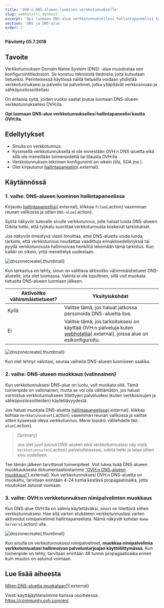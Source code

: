 ```yaml
---
title: 'OVH:n DNS-alueen luominen verkkotunnukselle'
slug: webhotelli_dynhost
excerpt: 'Opi luomaan DNS-alue verkkotunnuksellesi hallintapaneelisi kautta OVH:lla'
section: 'DNS ja DNS-alue'
order: 2
---
```


**Päivitetty 05.7.2018**

## Tavoite

Verkkotunnuksen Domain Name System (DNS) -alue muodostaa sen konfigurointitiedoston. Se koostuu teknisistä tiedoista, joita kutsutaan tietueiksi. Perinteisessä käytössä näillä tietueilla voidaan yhdistää verkkotunnuksesi ja palvelin tai palvelimet, jotka ylläpitävät verkkosivuasi ja sähköpostiosoitteitasi.

On erilaisia syitä, joiden vuoksi saatat joutua luomaan DNS-alueen verkkotunnuksellesi OVH:lla.

**Opi luomaan DNS-alue verkkotunnuksellesi hallintapaneelisi kautta OVH:lla.**

## Edellytykset

- Sinulla on verkkotunnus.
- Kyseisellä verkkotunnuksella ei ole ennestään OVH:n DNS-aluetta eikä sillä ole meneillään toimenpidettä tai tilausta OVH:lla.
- Verkkotunnuksen tekninen konfigurointi on oikein (tila, SOA jne.).
- Olet kirjautunut [hallintapaneeliin](https://www.ovh.com/auth/?action=gotomanager){.external}.

## Käytännössä

### 1. vaihe: DNS-alueen luominen hallintapaneelissa

Kirjaudu [hallintapaneeliisi](https://www.ovh.com/auth/?action=gotomanager){.external}, klikkaa `Tilaa`{.action} vasemman reunan valikossa ja sitten `DNS-alue`{.action}.

Syötä näkyviin tulevalle sivulle verkkotunnus, jolle haluat luoda DNS-alueen. Odota hetki, että työkalu suorittaa verkkotunnusta koskevat tarkistukset.

Jos näkyviin ilmestyvä viesti ilmoittaa, ettei DNS-aluetta voida luoda, tarkista, että verkkotunnus noudattaa vaadittuja ennakkoedellytyksiä tai pyydä verkkotunnusta hallinnoivaa henkilöä tekemään tämä tarkistus. Kun kaikki on oikein, yritä menettelyä uudestaan.

![dnszonecreate](images/dns-zone-create-step1.png){.thumbnail}

Kun tarkastus on tehty, sinun on valittava aktivoitko vähimmäistietueet DNS-alueelle, jota olet luomassa. Valinta ei ole lopullinen, sillä voit muokata tietueita DNS-alueen luomisen jälkeen.

|Aktivoitko vähimmäistietueet?|Yksityiskohdat|
|---|---|
|Kyllä|Valitse tämä, jos haluat jatkossa personoida DNS-aluetta itse.|
|Ei|Valitse tämä, jos tarkoituksesi on käyttää OVH:n palveluja kuten [webhotellia](https://www.ovh-hosting.fi/webhotelli/){.external}, joissa alue on esikonfiguroitu.|

![dnszonecreate](images/dns-zone-create-step2.png){.thumbnail}

Kun olet tehnyt valintasi, seuraa vaiheita DNS-alueen luomiseen saakka.

### 2. vaihe: DNS-alueen muokkaus (valinnainen)

Kun verkkotunnuksesi DNS-alue on luotu, voit muokata sitä. Tämä toimenpide on valinnainen, mutta se voi olla välttämätön, jos haluat varmistua verkkotunnukseen liitettyjen palveluidesi (kuten verkkosivujen ja sähköpostiosoitteiden) käytettävyydestä.

Jos haluat muokata DNS-aluetta [hallintapaneelissa](https://www.ovh.com/auth/?action=gotomanager){.external}, klikkaa kohtaa `Verkkotunnukset`{.action} vasemman reunan valikossa ja valitse sitten kyseessä oleva verkkotunnus. Mene lopuksi välilehdelle `DNS-alue`{.action}.

> [!primary]
>
> Jos olet juuri luonut DNS-alueen eikä verkkotunnustasi näy vielä `Verkkotunnusten`{.action} palvelulistassasi, odota hetki ja lataa sitten sivu uudelleen.
>

Tee tämän jälkeen tarvittavat toimenpiteet. Voit lukea lisää DNS-alueen muokkauksesta dokumentaatiostamme [“OVH:n DNS-alueen muokkaus”](https://docs.ovh.com/fi/domains/miten_dns-aluetta_muokataan/){.external}. Kun verkkotunnuksesi OVH:n DNS-aluetta on muokattu, tarvitaan enintään 4-24 tuntia kestävä propagaatioaika, jotta muutokset astuvat voimaan.

### 3. vaihe: OVH:n verkkotunnuksen nimipalvelinten muokkaus

Kun DNS-alue OVH:lla on valmis käytettäväksi, sinun on liitettävä siihen verkkotunnuksesi. Hae sitä varten etukäteen verkkotunnustasi varten aktivoidut nimipalvelimet hallintapaneelista. Nämä näkyvät kohdan `Name Servers`{.action} alla.

![dnszonecreate](images/dns-zone-create-step3.png){.thumbnail}

Kun sinulla on verkkotunnuksesi nimipalvelimet, **muokkaa nimipalvelimia verkkotunnustasi hallinnoivan palveluntarjoajan käyttöliittymässä**. Kun toimenpide on tehty, tarvitaan enintään 48 tunnin propagaatioaika ennen kuin muutos on astunut voimaan.

## Lue lisää aiheesta

[Miten DNS-aluetta muokataan?](https://docs.ovh.com/fi/domains/miten_dns-aluetta_muokataan/){.external}

Viesti käyttäjäyhteisömme kanssa osoitteessa: <https://community.ovh.com/en/>.